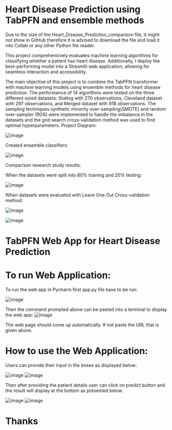 # Heart Disease Prediction using TabPFN and ensemble methods
Due to the size of the Heart_Disease_Prediction_comparison file, it might not show in GitHub therefore it is advised to download the file and load it into Collab or any other Python file reader.  

This project comprehensively evaluates machine learning algorithms for classifying whether a patient has heart disease. Additionally, I deploy the best-performing model into a Streamlit web application, allowing for seamless interaction and accessibility.

The main objective of this project is to combine the TabPFN transformer with machine learning models using ensemble methods for heart disease prediction. The performance of 14 algorithms were tested on the three different-sized datasets: Statlog with 270 observations, Cleveland dataset with 297 observations, and Merged dataset with 918 observations. The sampling techniques synthetic minority over-sampling(SMOTE) and random over-sampler (ROS) were implemented to handle the imbalance in the datasets and the grid search cross-validation method was used to find optimal hyperparameters.
Project Diagram: 


![image](https://github.com/PatrykMprojects/Heart-disease-prediction-/assets/78304814/5957ecaf-df31-47f3-9566-8cfd1f72c253)

Created ensemble classifiers:

![image](https://github.com/PatrykMprojects/Heart-disease-prediction-/assets/78304814/bdb0ecfa-5f1a-4698-bfd8-97f02b5f6638)


Comparison research study results: 

When the datasets were split into 80% training and 20% testing: 

![image](https://github.com/PatrykMprojects/Heart-disease-prediction-/assets/78304814/2ef21d06-a554-4ed2-9b24-1d516c8ee93d)

When datasets were evaluated with Leave One Out Cross-validation method:

![image](https://github.com/PatrykMprojects/Heart-disease-prediction-/assets/78304814/21b0cafa-a00b-43cd-b4f7-fb44f6f9a730)

 
![image](https://github.com/PatrykMprojects/Heart-disease-prediction-/assets/78304814/9be81d80-198a-436c-9475-b4617486135e)
# TabPFN Web App for Heart Disease Prediction
# To run Web Application: 
To run the web app in Pycharm first app.py file have to be run:

![image](https://github.com/PatrykMprojects/Heart-disease-prediction-/assets/78304814/db45b586-89c6-46a5-a9ab-842b3136635e)

Then the command prompted above can be pasted into a terminal to display the web app: 
![image](https://github.com/PatrykMprojects/Heart-disease-prediction-/assets/78304814/df898991-80c0-474c-bca1-62f841e78eb5)

The web page should come up automatically. If not paste the URL that is given above. 

# How to use the Web Application: 
Users can provide their input in the boxes as displayed below: 

![image](https://github.com/PatrykMprojects/Heart-disease-prediction-/assets/78304814/cd26a6e4-6cd6-4f4b-9f85-dbecb9cfe681)
![image](https://github.com/PatrykMprojects/Heart-disease-prediction-/assets/78304814/3900936d-c433-412f-8d4b-bc7cc2a91c06)

Then after providing the patient details user can click on predict button and the result will display at the bottom as presented below. 

![image](https://github.com/PatrykMprojects/Heart-disease-prediction-/assets/78304814/9b4dfb0e-0a01-4eb4-a966-42e1257b93b1)
![image](https://github.com/PatrykMprojects/Heart-disease-prediction-/assets/78304814/992f7f4f-31f5-4499-b0ac-663364d7e9dd)

# Thanks 






